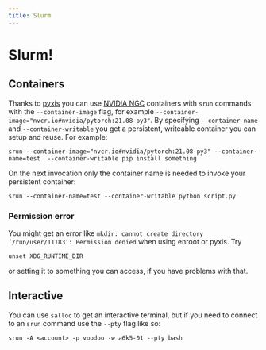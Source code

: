 ```yaml
---
title: Slurm
---
```


# Slurm!
## Containers
Thanks to [pyxis](https://github.com/NVIDIA/pyxis/) you can use 
[NVIDIA NGC](https://ngc.nvidia.com/catalog) containers with `srun` 
commands with the `--container-image` flag, for example 
`--container-image="nvcr.io#nvidia/pytorch:21.08-py3"`. By specifying 
`--container-name` and `--container-writable` you get a persistent, writeable
container you can setup and reuse. For example:

`srun --container-image="nvcr.io#nvidia/pytorch:21.08-py3" --container-name=test 
--container-writable pip install something`

On the next invocation only the container name is needed to invoke your persistent 
container:
```
srun --container-name=test --container-writable python script.py
```

### Permission error
You might get an error like `mkdir: cannot create directory ‘/run/user/11183’: Permission denied` 
when using enroot or pyxis.  Try 
```
unset XDG_RUNTIME_DIR
``` 
or setting it to something
you can access, if you have problems with that.

## Interactive
You can use `salloc` to get an interactive terminal, but if you need to connect 
to an `srun` command use the `--pty` flag like so:

`srun -A <account> -p voodoo -w a6k5-01 --pty bash`

